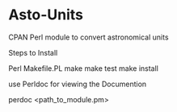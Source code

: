 # Asto-Units
CPAN Perl module to convert astronomical units

Steps to Install 

Perl Makefile.PL
make
make test
make install

use Perldoc for viewing the Documention

perdoc <path_to_module.pm>
